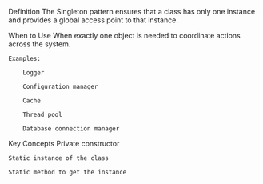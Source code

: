Definition
    The Singleton pattern ensures that a class has only one instance and provides a global access point to that instance.


When to Use
    When exactly one object is needed to coordinate actions across the system.

    Examples:

        Logger

        Configuration manager

        Cache

        Thread pool

        Database connection manager

Key Concepts
    Private constructor

    Static instance of the class

    Static method to get the instance